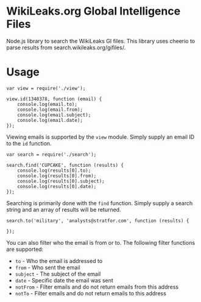 WikiLeaks.org Global Intelligence Files
====================================

Node.js library to search the WikiLeaks GI files. This library uses cheerio to parse results from search.wikileaks.org/gifiles/.

Usage
============
	var view = require('./view');

	view.id(1348378, function (email) {
		console.log(email.to);
		console.log(email.from);
		console.log(email.subject);
		console.log(email.date);
	});

Viewing emails is supported by the `view` module. Simply supply an email ID to the `id` function.

	var search = require('./search');

	search.find('CUPCAKE', function (results) {
		console.log(results[0].to);
		console.log(results[0].from);
		console.log(results[0].subject);
		console.log(results[0].date);
	});

Searching is primarily done with the `find` function. Simply supply a search string and an array of results will be returned.

	search.to('military', 'analysts@stratfor.com', function (results) {

	});

You can also filter who the email is from or to. The following filter functions are supported:

 * `to` - Who the email is addressed to
 * `from` - Who sent the email
 * `subject` - The subject of the email
 * `date` - Specific date the email was sent
 * `notFrom` - Filter emails and do not return emails from this address
 * `notTo` - Filter emails and do not return emails to this address
 


